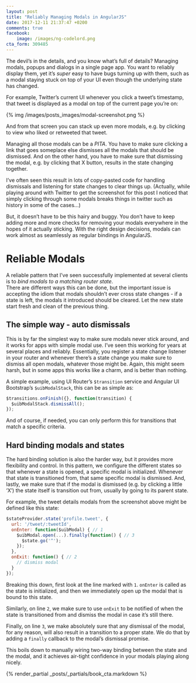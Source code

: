 ```yaml
---
layout: post
title: "Reliably Managing Modals in AngularJS"
date: 2017-12-11 21:37:47 +0200
comments: true
facebook:
    image: /images/ng-codelord.png
cta_form: 309485
---
```


The devil’s in the details, and you know what’s full of details?
Managing modals, popups and dialogs in a single page app.
You want to reliably display them, yet it’s _super_ easy to have bugs turning up with them, such as a modal staying stuck on top of your UI even though the underlying state has changed.


For example, Twitter’s current UI whenever you click a tweet’s timestamp, that tweet is displayed as a modal on top of the current page you’re on:

{% img /images/posts_images/modal-screenshot.png %}

And from that screen you can stack up even more modals, e.g. by clicking to view who liked or retweeted that tweet.

Managing all those modals can be a _PITA_.
You have to make sure clicking a link that goes someplace else dismisses all the modals that should be dismissed.
And on the other hand, you have to make sure that dismissing the modal, e.g. by clicking that X button, results in the state changing together.

I’ve often seen this result in lots of copy-pasted code for handling dismissals and listening for state changes to clear things up.
(Actually, while playing around with Twitter to get the screenshot for this post I noticed that simply clicking through some modals breaks things in twitter such as history in some of the cases…)

But, it doesn’t have to be this hairy and buggy.
You don’t have to keep adding more and more checks for removing your modals everywhere in the hopes of it actually sticking.
With the right design decisions, modals can work almost as seamlessly as regular bindings in AngularJS.

# Reliable Modals
A reliable pattern that I’ve seen successfully implemented at several clients is to _bind modals to a matching router state_.  
There are different ways this can be done, but the important issue is accepting the idiom that modals shouldn’t ever cross state changes - if a state is left, the modals it introduced should be cleared.
Let the new state start fresh and clean of the previous thing.


## The simple way - auto dismissals
This is by far the simplest way to make sure modals never stick around, and it works for apps with simple modal use.
I’ve seen this working for years at several places and reliably.
Essentially, you register a state change listener in your router and whenever there’s a state change you make sure to dismiss all open modals, whatever those might be.
Again, this might seem harsh, but in some apps this works like a charm, and is better than nothing.

A simple example, using UI Router’s `$transition` service and Angular UI Bootstrap’s `$uibModalStack`, this can be as simple as:

```javascript
$transitions.onFinish({}, function(transition) {
  $uibModalStack.dismissAll();
});
```

And of course, if needed, you can only perform this for transitions that match a specific criteria.

## Hard binding modals and states

The hard binding solution is also the harder way, but it provides more flexibility and control.
In this pattern, we configure the different states so that whenever a state is opened, a specific modal is initialized.
Whenever that state is transitioned from, that same specific modal is dismissed.
And, lastly, we make sure that if the modal is dismissed (e.g. by clicking a little ‘X’) the state itself is transition out from, usually by going to its parent state.

For example, the tweet details modals from the screenshot above might be defined like this state:

```javascript
$stateProvider.state('profile.tweet', {
  url: '/tweet/:tweetId',
  onEnter: function($uibModal) { // 1
    $uibModal.open(...).finally(function() { // 3
      $state.go('^');
    });
  },
  onExit: function() { // 2
    // dismiss modal
  }
});
```

Breaking this down, first look at the line marked with `1`.
`onEnter` is called as the state is initialized, and then we immediately open up the modal that is bound to this state.

Similarly, on line `2`, we make sure to use `onExit` to be notified of when the state is transitioned from and dismiss the modal in case it’s still there.

Finally, on line `3`, we make absolutely sure that any dismissal of the modal, for any reason, will also result in a transition to a proper state.
We do that by adding a `finally` callback to the modal’s dismissal promise.

This boils down to manually wiring two-way binding between the state and the modal, and it achieves air-tight confidence in your modals playing along nicely.


{% render_partial _posts/_partials/book_cta.markdown %}

